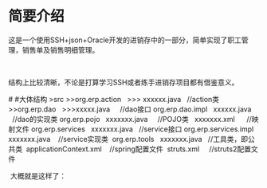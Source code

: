 # 简要介绍
<p>这是一个使用SSH+json+Oracle开发的进销存中的一部分，简单实现了职工管理，销售单及销售明细管理。</p><br>
<p>结构上比较清晰，不论是打算学习SSH或者练手进销存项目都有借鉴意义。</p>
# #大体结构
>src
  >>org.erp.action
   >>> xxxxxx.java    //action类
  >>org.erp.dao
    >>>xxxxx.java      //dao接口
  org.erp.dao.impl
    xxxxxx.java       //dao的实现类
  org.erp.pojo
    xxxxxxx.java     //POJO类
    xxxxxxx.xml      //映射文件
  org.erp.services
    xxxxxxx.java    //service接口
  org.erp.services.impl
    xxxxxxx.java    //service实现类
  org.erp.tools
    xxxxxxx.java    //工具类，即公共类
  applicationContext.xml    //spring配置文件
  struts.xml      //struts2配置文件
  
  大概就是这样了：
 

